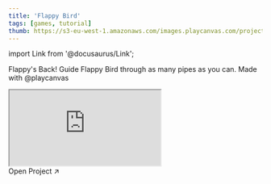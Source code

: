 ```yaml
---
title: 'Flappy Bird'
tags: [games, tutorial]
thumb: https://s3-eu-west-1.amazonaws.com/images.playcanvas.com/projects/8/375389/23PRTL-image-75.jpg
---
```


import Link from '@docusaurus/Link';

Flappy's Back! Guide Flappy Bird through as many pipes as you can. Made with @playcanvas

<div className="iframe-container">
    <iframe src="https://playcanv.as/p/2OlkUaxF/" title="Flappy Bird" allow="camera; microphone; xr-spatial-tracking; fullscreen" allowfullscreen></iframe>
</div>

<Link to='https://playcanvas.com/project/375389/'>Open Project ↗</Link>

